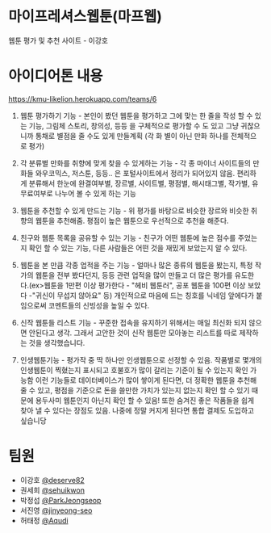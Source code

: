 # 마이프레셔스웹툰(마프웹)
웹툰 평가 및 추천 사이트 - 이강호


# 아이디어톤 내용
https://kmu-likelion.herokuapp.com/teams/6
1. 웹툰 평가하기 기능 - 본인이 봤던 웹툰을 평가하고 그에 맞는 한 줄을 작성 할 수 있는 기능, 그림체 스토리, 창의성, 등등 을 구체적으로 평가할 수 도 있고 그냥 귀찮으니까 통채로 별점을 줄 수도 있게 만들계획 (각 화 별이 아닌 만화 하나를 전체적으로 평가)

2. 각 분류별 만화를 취향에 맞게 찾을 수 있게하는 기능 - 각 종 마이너 사이트들의 만화들 와우코믹스, 저스툰, 등등.. 은 포털사이트에서 정리가 되어있지 않음. 편리하게 분류해서 한눈에 완결여부별, 장르별, 사이트별, 평점별, 해시태그별, 작가별, 유무료여부로 나누어 볼 수 있게 하는 기능

3. 웹툰을 추천할 수 있게 만드는 기능 - 위 평가를 바탕으로 비슷한 장르와 비슷한 취향의 웹툰을 추천해줌. 평점이 높은 웹툰으로 우선적으로 추천을 해준다.

4. 친구와 웹툰 목록을 공유할 수 있는 기능 - 친구가 어떤 웹툰에 높은 점수를 주었는지 확인 할 수 있는 기능, 다른 사람들은 어떤 것을 재밌게 보았는지 알 수 있다.

5. 웹툰을 본 만큼 각종 업적을 주는 기능 - 얼마나 많은 종류의 웹툰을 봤는지, 특정 작가의 웹툰을 전부 봤다던지, 등등 관련 업적을 많이 만들고 더 많은 평가를 유도한다.(ex>웹툰을 1만편 이상 평가한다 - "헤비 웹툰러", 공포 웹툰을 100편 이상 보았다 -"귀신이 무섭지 않아요" 등) 개인적으로 마음에 드는 칭호를 닉네임 앞에다가 붙임으로써 코멘트들의 신빙성을 높일 수 있다.

6. 신작 웹툰들 리스트 기능 - 꾸준한 접속을 유지하기 위해서는 매일 최신화 되지 않으면 안된다고 생각. 그래서 고안한 것이 신작 웹툰만 모아놓는 리스트를 따로 제작하는 것을 생각했습니다.

7. 인생웹툰기능 - 평가작 중 딱 하나만 인생웹툰으로 선정할 수 있음. 작품별로 몇개의 인생웹툰이 찍혔는지 표시되고 호불호가 많이 갈리는 기준이 될 수 있는지 확인 가능함
이런 기능들로 데이터베이스가 많이 쌓이게 된다면, 더 정확한 웹툰을 추천해 줄 수 있고, 평점을 기준으로 돈을 쓸만한 가치가 있는지 없는지 확인 할 수 있기 때문에 용두사미 웹툰인지 아닌지 확인 할 수 있음!
또한 숨겨진 좋은 작품들을 쉽게 찾아 낼 수 있다는 장점도 있음. 나중에 정말 커지게 된다면 통합 결제도 도입하고 싶습니당


# 팀원
 - 이강호 [@deserve82](https://github.com/deserve82)
 - 권세희 [@sehuikwon](http://github.com/sehuikwon)
 - 박정섭 [@ParkJeongseop](https://github.com/ParkJeongseop)
 - 서진영 [@jinyeong-seo](http://github.com/jinyeong-seo)
 - 허태정 [@Aqudi](https://github.com/Aqudi)